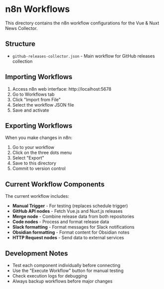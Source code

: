 # n8n Workflows

This directory contains the n8n workflow configurations for the Vue & Nuxt News Collector.

## Structure

- `github-releases-collector.json` - Main workflow for GitHub releases collection

## Importing Workflows

1. Access n8n web interface: http://localhost:5678
2. Go to Workflows tab
3. Click "Import from File"
4. Select the workflow JSON file
5. Save and activate

## Exporting Workflows

When you make changes in n8n:
1. Go to your workflow
2. Click on the three dots menu
3. Select "Export"
4. Save to this directory
5. Commit to version control

## Current Workflow Components

The current workflow includes:
- **Manual Trigger** - For testing (replaces schedule trigger)
- **GitHub API nodes** - Fetch Vue.js and Nuxt.js releases
- **Merge node** - Combine release data from both repositories
- **Code nodes** - Process and format release data
- **Slack formatting** - Format messages for Slack notifications
- **Obsidian formatting** - Format content for Obsidian notes
- **HTTP Request nodes** - Send data to external services

## Development Notes

- Test each component individually before connecting
- Use the "Execute Workflow" button for manual testing
- Check execution logs for debugging
- Always backup workflows before major changes